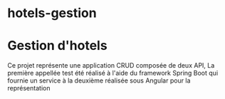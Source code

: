 # hotels-gestion

<h1> Gestion d'hotels </h1>
<p> Ce projet représente une application CRUD composée de deux API, La première appellée test été réalisé à l'aide du framework Spring 
Boot qui fournie un service à la deuxième réalisée sous Angular pour la représentation </p>
